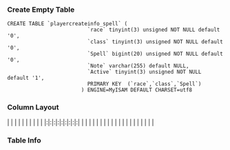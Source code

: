 ### Create Empty Table ###
```
CREATE TABLE `playercreateinfo_spell` (               
                          `race` tinyint(3) unsigned NOT NULL default '0',    
                          `class` tinyint(3) unsigned NOT NULL default '0',   
                          `Spell` bigint(20) unsigned NOT NULL default '0',   
                          `Note` varchar(255) default NULL,                   
                          `Active` tinyint(3) unsigned NOT NULL default '1',  
                          PRIMARY KEY  (`race`,`class`,`Spell`)               
                        ) ENGINE=MyISAM DEFAULT CHARSET=utf8                  

```

### Column Layout ###

| | | | | | | | | |
|:|:|:|:|:|:|:|:|:|
| | | | | | | | | |
| | | | | | | | | |


### Table Info ###